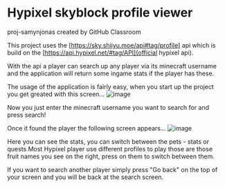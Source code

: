 # Hypixel skyblock profile viewer
proj-samynjonas created by GitHub Classroom

This project uses the [https://sky.shiiyu.moe/api#tag/profile] api which is build on the [https://api.hypixel.net/#tag/API](official hypixel api).

With the api a player can search up any player via its minecraft username and the application will return some ingame stats if the player has these.

The usage of the application is fairly easy, when you start up the project you get greated with this screen...
![image](https://user-images.githubusercontent.com/37669649/232257848-dd18cbcf-50d2-4a55-9af0-936ee37e007f.png)

Now you just enter the minecraft username you want to search for and press search!

Once it found the player the following screen appears...
![image](https://user-images.githubusercontent.com/37669649/232257891-c2f05d7e-9498-4cec-8bb3-df795d0df488.png)

Here you can see the stats, you can switch between the pets - stats or quests
Most Hypixel player use different profiles to play those are those fruit names you see on the right, press on them to switch between them.

If you want to search another player simply press "Go back" on the top of your screen and you will be back at the search screen.
